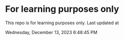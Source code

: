 # For learning purposes only
This repo is for learning purposes only.
Last updated at

Wednesday, December 13, 2023 6:48:45 PM

